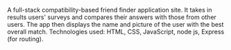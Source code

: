 A full-stack compatibility-based friend finder application site. It takes in results users' surveys and compares their answers with those from other users. The app then displays the name and picture of the user with the best overall match. Technologies used: HTML, CSS, JavaScript, node js, Express (for routing).
